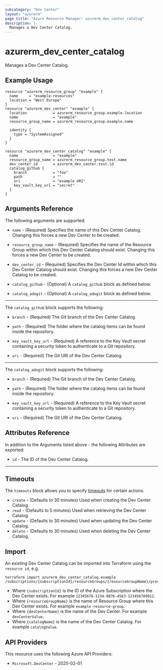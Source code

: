 ```yaml
---
subcategory: "Dev Center"
layout: "azurerm"
page_title: "Azure Resource Manager: azurerm_dev_center_catalog"
description: |-
  Manages a Dev Center Catalog.
---
```

# azurerm_dev_center_catalog

Manages a Dev Center Catalog.

## Example Usage

```hcl
resource "azurerm_resource_group" "example" {
  name     = "example-resources"
  location = "West Europe"
}
resource "azurerm_dev_center" "example" {
  location            = azurerm_resource_group.example.location
  name                = "example"
  resource_group_name = azurerm_resource_group.example.name

  identity {
    type = "SystemAssigned"
  }
}

resource "azurerm_dev_center_catalog" "example" {
  name                = "example"
  resource_group_name = azurerm_resource_group.test.name
  dev_center_id       = azurerm_dev_center.test.id
  catalog_github {
    branch            = "foo"
    path              = ""
    uri               = "example URI"
    key_vault_key_url = "secret"
  }
}
```

## Arguments Reference

The following arguments are supported:

* `name` - (Required) Specifies the name of this Dev Center Catalog. Changing this forces a new Dev Center to be created.

* `resource_group_name` - (Required) Specifies the name of the Resource Group within which this Dev Center Catalog should exist. Changing this forces a new Dev Center to be created.

* `dev_center_id` - (Required) Specifies the Dev Center Id within which this Dev Center Catalog should exist. Changing this forces a new Dev Center Catalog to be created.

* `catalog_github` - (Optional) A `catalog_github` block as defined below.

* `catalog_adogit` - (Optional) A `catalog_adogit` block as defined below.

---

The `catalog_github` block supports the following:

* `branch` - (Required) The Git branch of the Dev Center Catalog.

* `path` - (Required) The folder where the catalog items can be found inside the repository.

* `key_vault_key_url` - (Required) A reference to the Key Vault secret containing a security token to authenticate to a Git repository.

* `uri` - (Required) The Git URI of the Dev Center Catalog.

---

The `catalog_adogit` block supports the following:

* `branch` - (Required) The Git branch of the Dev Center Catalog.

* `path` - (Required) The folder where the catalog items can be found inside the repository.

* `key_vault_key_url` - (Required) A reference to the Key Vault secret containing a security token to authenticate to a Git repository.

* `uri` - (Required) The Git URI of the Dev Center Catalog.

## Attributes Reference

In addition to the Arguments listed above - the following Attributes are exported:

* `id` - The ID of the Dev Center Catalog.

---

## Timeouts

The `timeouts` block allows you to specify [timeouts](https://www.terraform.io/docs/configuration/resources.html#timeouts) for certain actions:

* `create` - (Defaults to 30 minutes) Used when creating the Dev Center Catalog.
* `read` - (Defaults to 5 minutes) Used when retrieving the Dev Center Catalog.
* `update` - (Defaults to 30 minutes) Used when updating the Dev Center Catalog.
* `delete` - (Defaults to 30 minutes) Used when deleting the Dev Center Catalog.

## Import

An existing Dev Center Catalog can be imported into Terraform using the `resource id`, e.g.

```shell
terraform import azurerm_dev_center_catalog.example /subscriptions/{subscriptionId}/resourceGroups/{resourceGroupName}/providers/Microsoft.DevCenter/devCenters/{devCenterName}/catalogs/{catalogName}
```

* Where `{subscriptionId}` is the ID of the Azure Subscription where the Dev Center exists. For example `12345678-1234-9876-4563-123456789012`.
* Where `{resourceGroupName}` is the name of Resource Group where this Dev Center exists. For example `example-resource-group`.
* Where `{devCenterName}` is the name of the Dev Center. For example `devCenterValue`.
* Where `{catalogName}` is the name of the Dev Center Catalog. For example `catalogValue`.

## API Providers
<!-- This section is generated, changes will be overwritten -->
This resource uses the following Azure API Providers:

* `Microsoft.DevCenter` - 2025-02-01
